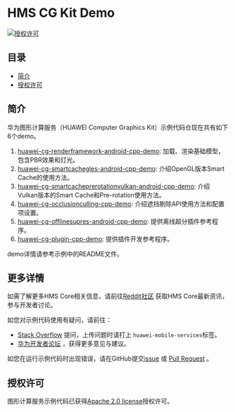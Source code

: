 # HMS CG Kit Demo
[![授权许可](https://img.shields.io/badge/Docs-hmsguides-brightgreen)](https://developer.huawei.com/consumer/en/doc/development/HMSCore-Guides/introduction-0000001050197938)

## 目录
 * [简介](#简介)
 * [授权许可](#授权许可)

## 简介
华为图形计算服务（HUAWEI Computer Graphics Kit）示例代码仓现在共有如下6个demo。
1. [huawei-cg-renderframework-android-cpp-demo](https://github.com/HMS-Core/hms-computer-graphics-demo/tree/master/samples/huawei-cg-renderframework-android-cpp-demo): 加载、渲染基础模型，包含PBR效果和灯光。
2. [huawei-cg-smartcachegles-android-cpp-demo](https://github.com/HMS-Core/hms-computer-graphics-demo/tree/master/samples/huawei-cg-smartcachegles-android-cpp-demo): 介绍OpenGL版本Smart Cache的使用方法。
3. [huawei-cg-smartcacheprerotationvulkan-android-cpp-demo](https://github.com/HMS-Core/hms-computer-graphics-demo/tree/master/samples/huawei-cg-smartcacheprerotationvulkan-android-cpp-demo): 介绍Vulkan版本的Smart Cache和Pre-rotation使用方法。
4. [huawei-cg-occlusionculling-cpp-demo](https://github.com/HMS-Core/hms-computer-graphics-demo/tree/master/samples/huawei-cg-occlusionculling-cpp-demo/Sample): 介绍遮挡剔除API使用方法和配置项设置。
5. [huawei-cg-offlinesupres-android-cpp-demo](https://github.com/HMS-Core/hms-computer-graphics-demo/tree/master/samples/huawei-cg-offlinesupres-android-cpp-demo): 提供离线超分插件参考程序。
6. [huawei-cg-plugin-cpp-demo](https://github.com/HMS-Core/hms-computer-graphics-demo/tree/master/samples/huawei-cg-plugin-cpp-demo): 提供插件开发参考程序。

demo详情请参考示例中的README文件。

## 更多详情
如需了解更多HMS Core相关信息，请前往[Reddit社区](https://www.reddit.com/r/HuaweiDevelopers/) 获取HMS Core最新资讯，参与开发者讨论。

如您对示例代码使用有疑问，请前往：
- [Stack Overflow](https://stackoverflow.com/questions/tagged/huawei-mobile-services) 提问，上传问题时请打上 
`huawei-mobile-services`标签。
- [华为开发者论坛](https://forums.developer.huawei.com/forumPortal/en/home?fid=0101187876626530001) ，获得更多意见与建议。

如您在运行示例代码时出现错误，请在GitHub提交[issue](https://github.com/HMS-Core/hms-computer-graphics-demo/issues) 或 [Pull Request](https://github.com/HMS-Core/hms-computer-graphics-demo/pulls) 。

## 授权许可
图形计算服务示例代码已获得[Apache 2.0 license](http://www.apache.org/licenses/LICENSE-2.0)授权许可。
